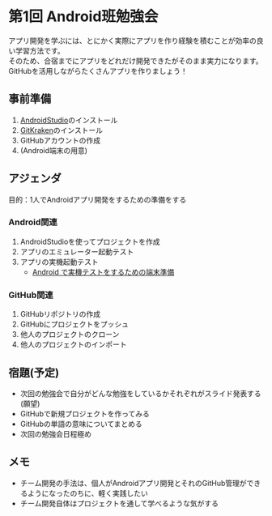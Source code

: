 # 第1回 Android班勉強会

アプリ開発を学ぶには、とにかく実際にアプリを作り経験を積むことが効率の良い学習方法です。</br>
そのため、合宿までにアプリをどれだけ開発できたがそのまま実力になります。</br>
GitHubを活用しながらたくさんアプリを作りましょう！

## 事前準備

1. [AndroidStudio](https://developer.android.com/studio/index.html?hl=ja)のインストール
1. [GitKraken](https://www.gitkraken.com/)のインストール
1. GitHubアカウントの作成
1. (Android端末の用意)

## アジェンダ

目的：1人でAndroidアプリ開発をするための準備をする

### Android関連

1. AndroidStudioを使ってプロジェクトを作成
1. アプリのエミュレーター起動テスト
1. アプリの実機起動テスト
    - [Android で実機テストをするための端末準備](http://qiita.com/Masahiro_Saito/items/4837b0adbb75a3db98d0)

### GitHub関連

1. GitHubリポジトリの作成
1. GitHubにプロジェクトをプッシュ
1. 他人のプロジェクトのクローン
1. 他人のプロジェクトのインポート

## 宿題(予定)

- 次回の勉強会で自分がどんな勉強をしているかそれぞれがスライド発表する(願望)
- GitHubで新規プロジェクトを作ってみる
- GitHubの単語の意味についてまとめる
- 次回の勉強会日程極め

## メモ

- チーム開発の手法は、個人がAndroidアプリ開発とそれのGitHub管理ができるようになったのちに、軽く実践したい
- チーム開発自体はプロジェクトを通して学べるような気がする
